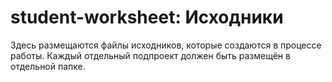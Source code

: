 # student-worksheet: Исходники
Здесь размещаются файлы исходников, которые создаются в процессе работы. Каждый отдельный подпроект должен быть размещён в отдельной папке.